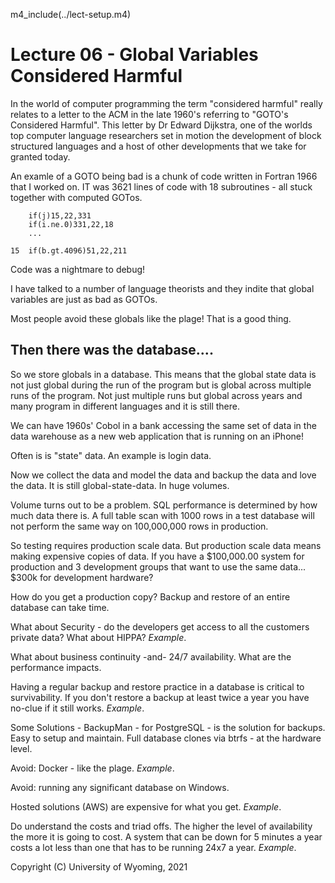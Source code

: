 
m4_include(../lect-setup.m4)

# Lecture 06 -  Global Variables Considered Harmful                                    

In the world of computer programming the term "considered harmful" 
really relates to a letter to the ACM in the late 1960's referring
to "GOTO's Considered Harmful".  This letter by Dr Edward Dijkstra,
one of the worlds top computer language researchers set in motion
the development of block structured languages and a host of other
developments that we take for granted today.

An examle of a GOTO being bad is a chunk of code written in 
Fortran 1966 that I worked on.  IT was 3621 lines of code
with 18 subroutines - all stuck together with computed
GOTos.

```
	if(j)15,22,331
	if(i.ne.0)331,22,18
	...

15	if(b.gt.4096)51,22,211
```

Code was a nightmare to debug!

I have talked to a number of language theorists and they indite
that global variables are just as bad as GOTOs.

Most people avoid these globals like the plage!   That is a good
thing. 

## Then there was the database....

So we store globals in a database.  This means that the global state
data is not just global during the run of the program but is global
across multiple runs of the program.   Not just multiple runs but
global across years and many program in different languages and
it is still there.

We can have 1960s' Cobol in a bank accessing the same set of data in the
data warehouse as a new web application that is running on an
iPhone!

Often is is "state" data.  An example is login data.

Now we collect the data and model the data and backup the data and
love the data.  It is still global-state-data.  In huge volumes.

Volume turns out to be a problem.  SQL performance is determined
by how much data there is.  A full table scan with 1000 rows in
a test database will not perform the same way on 100,000,000 rows
in production.

So testing requires production scale data.  But production scale
data means making expensive copies of data.  If you have a $100,000.00
system for production and 3 development groups that want to use
the same data... $300k for development hardware?

How do you get a production copy?  Backup and restore of an 
entire database can take time.

What about Security - do the developers get access to all the 
customers private data? What about HIPPA?
*Example*.

What about business continuity -and- 24/7 availability.  What are
the performance impacts.

Having a regular backup and restore practice in a database is
critical to survivability.  If you don't restore a backup 
at least twice a year you have no-clue if it still works.
*Example*.

Some Solutions - BackupMan - for PostgreSQL - is the solution
for backups.  Easy to setup and maintain.  Full database
clones via btrfs - at the hardware level.

Avoid: Docker - like the plage.
*Example*.

Avoid: running any significant database on Windows.

Hosted solutions (AWS) are expensive for what you get.
*Example*.

Do understand the costs and triad offs.  The higher the level
of availability the more it is going to cost.  A system that can
be down for 5 minutes  a year costs a lot less than one that has
to be running 24x7 a year.
*Example*.




























Copyright (C) University of Wyoming, 2021
